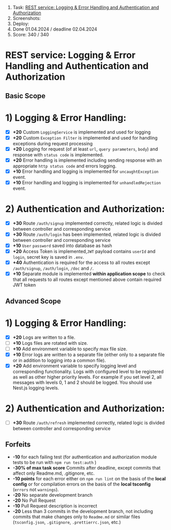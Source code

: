 1. Task: [REST service: Logging &amp; Error Handling and Authentication and Authorization](https://github.com/AlreadyBored/nodejs-assignments/blob/main/assignments/logging-error-authentication-authorization/assignment.md#2-authentication-and-authorization-1)
2. Screenshots:
3. Deploy:
4. Done 01.04.2024 / deadline 02.04.2024
5. Score: 340 / 340

# REST service: Logging & Error Handling and Authentication and Authorization

## Basic Scope

# 1) Logging & Error Handling:

- [X] **+20** Custom `LoggingService` is implemented and used for logging
- [X] **+20** Custom `Exception Filter` is implemented and used for handling exceptions during request processing
- [X] **+20** Logging for request (of at least `url`, `query parameters`, `body`) and response with `status code` is implemented.
- [X] **+20** Error handling is implemented including sending response with an appropriate `http status code` and errors logging.
- [X] **+10** Error handling  and logging is implemented for `uncaughtException` event.
- [X] **+10** Error handling  and logging is implemented for `unhandledRejection` event.

# 2) Authentication and Authorization:

- [X] **+30** Route `/auth/signup` implemented correctly, related logic is divided between controller and corresponding service
- [X] **+30** Route `/auth/login` has been implemented, related logic is divided between controller and corresponding service
- [X] **+10** `User` `password` saved into database as hash
- [X] **+20** Access Token is implemented,`JWT` payload contains `userId` and `login`, secret key is saved in `.env`.
- [X] **+40** Authentication is required for the access to all routes except `/auth/signup`, `/auth/login`, `/doc` and `/`.
- [X] **+10** Separate module is implemented **within application scope** to check that all requests to all routes except mentioned above contain required JWT token

## Advanced Scope

# 1) Logging & Error Handling:

- [X] **+20** Logs are written to a file.
- [ ] **+10** Logs files are rotated with size.
- [ ] **+10** Add environment variable to specify max file size.
- [X] **+10** Error logs are written to a separate file (either only to a separate file or in addition to logging into a common file).
- [X] **+20** Add environment variable to specify logging level and corresponding functionality.
  Logs with configured level to be registered as well as other higher priority levels. For example if you set level 2, all messages with levels 0, 1 and 2 should be logged. You should use Nest.js logging levels.

# 2) Authentication and Authorization:

- [ ] **+30** Route `/auth/refresh` implemented correctly, related logic is divided between controller and corresponding service

## Forfeits

- **-10** for each failing test
  (for authentication and authorization  module tests to be run with `npm run test:auth` )
- **-30% of max task score** Commits after deadline, except commits that affect only Readme.md, .gitignore, etc.
- **-10 points** for each error either on `npm run lint` on the basis of the **local config** or for compilation errors on the basis of the **local tsconfig** (`errors` not `warnings`).
- **-20** No separate development branch
- **-20** No Pull Request
- **-10** Pull Request description is incorrect
- **-20** Less than 3 commits in the development branch, not including commits that make changes only to `Readme.md` or similar files (`tsconfig.json`, `.gitignore`, `.prettierrc.json`, etc.)

